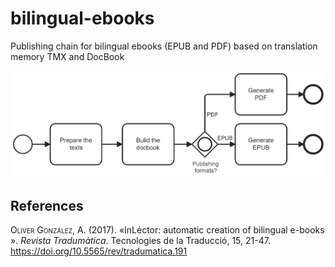 # bilingual-ebooks
Publishing chain for bilingual ebooks (EPUB and PDF) based on translation memory TMX and DocBook

![Overview of the publishing chain](overview.png)

## References
<span style="font-variant:small-caps;">Oliver González</span>, A. (2017). «InLéctor: automatic creation
of bilingual e-books ». *Revista Tradumàtica*. Tecnologies de la Traducció, 15,
21-47. https://doi.org/10.5565/rev/tradumatica.191
